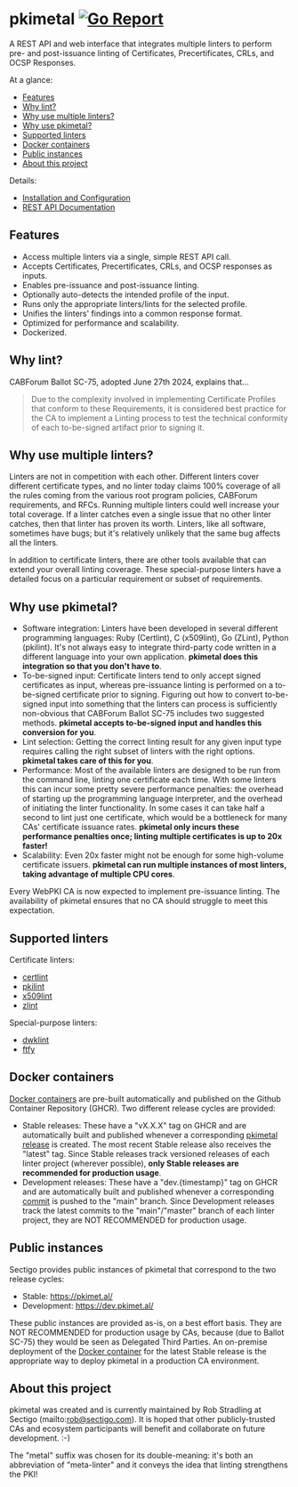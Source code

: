 # pkimetal [![Go Report](https://goreportcard.com/badge/github.com/pkimetal/pkimetal)](https://goreportcard.com/report/github.com/pkimetal/pkimetal)

A REST API and web interface that integrates multiple linters to perform pre- and post-issuance linting of Certificates, Precertificates, CRLs, and OCSP Responses.

At a glance:

- [Features](#features)
- [Why lint?](#why-lint)
- [Why use multiple linters?](#why-use-multiple-linters)
- [Why use pkimetal?](#why-use-pkimetal)
- [Supported linters](#supported-linters)
- [Docker containers](#docker-containers)
- [Public instances](#public-instances)
- [About this project](#about-this-project)

Details:

- [Installation and Configuration](doc/INSTALL.md)
- [REST API Documentation](doc/REST_API.md)

## Features

- Access multiple linters via a single, simple REST API call.
- Accepts Certificates, Precertificates, CRLs, and OCSP responses as inputs.
- Enables pre-issuance and post-issuance linting.
- Optionally auto-detects the intended profile of the input.
- Runs only the appropriate linters/lints for the selected profile.
- Unifies the linters' findings into a common response format.
- Optimized for performance and scalability.
- Dockerized.

## Why lint?

CABForum Ballot SC-75, adopted June 27th 2024, explains that...

> Due to the complexity involved in implementing Certificate Profiles that conform to these Requirements, it is considered best practice for the CA to implement a Linting process to test the technical conformity of each to-be-signed artifact prior to signing it.

## Why use multiple linters?

Linters are not in competition with each other. Different linters cover different certificate types, and no linter today claims 100% coverage of all the rules coming from the various root program policies, CABForum requirements, and RFCs. Running multiple linters could well increase your total coverage. If a linter catches even a single issue that no other linter catches, then that linter has proven its worth. Linters, like all software, sometimes have bugs; but it's relatively unlikely that the same bug affects all the linters.

In addition to certificate linters, there are other tools available that can extend your overall linting coverage. These special-purpose linters have a detailed focus on a particular requirement or subset of requirements.

## Why use pkimetal?

- Software integration: Linters have been developed in several different programming languages: Ruby (Certlint), C (x509lint), Go (ZLint), Python (pkilint). It's not always easy to integrate third-party code written in a different language into your own application. **pkimetal does this integration so that you don't have to**.
- To-be-signed input: Certificate linters tend to only accept signed certificates as input, whereas pre-issuance linting is performed on a to-be-signed certificate prior to signing. Figuring out how to convert to-be-signed input into something that the linters can process is sufficiently non-obvious that CABForum Ballot SC-75 includes two suggested methods. **pkimetal accepts to-be-signed input and handles this conversion for you**.
- Lint selection: Getting the correct linting result for any given input type requires calling the right subset of linters with the right options. **pkimetal takes care of this for you**.
- Performance: Most of the available linters are designed to be run from the command line, linting one certificate each time. With some linters this can incur some pretty severe performance penalties: the overhead of starting up the programming language interpreter, and the overhead of initiating the linter functionality. In some cases it can take half a second to lint just one certificate, which would be a bottleneck for many CAs' certificate issuance rates. **pkimetal only incurs these performance penalties once; linting multiple certificates is up to 20x faster!**
- Scalability: Even 20x faster might not be enough for some high-volume certificate issuers. **pkimetal can run multiple instances of most linters, taking advantage of multiple CPU cores**.

Every WebPKI CA is now expected to implement pre-issuance linting. The availability of pkimetal ensures that no CA should struggle to meet this expectation.

## Supported linters

Certificate linters:
- [certlint](https://github.com/certlint/certlint)
- [pkilint](https://github.com/digicert/pkilint)
- [x509lint](https://github.com/kroeckx/x509lint)
- [zlint](https://github.com/zmap/zlint)

Special-purpose linters:
- [dwklint](https://github.com/CVE-2008-0166/dwklint)
- [ftfy](https://github.com/rspeer/python-ftfy)

## Docker containers

[Docker containers](https://github.com/pkimetal/pkimetal/pkgs/container/pkimetal) are pre-built automatically and published on the Github Container Repository (GHCR). Two different release cycles are provided:

- Stable releases: These have a "vX.X.X" tag on GHCR and are automatically built and published whenever a corresponding [pkimetal release](https://github.com/pkimetal/pkimetal/releases) is created. The most recent Stable release also receives the "latest" tag. Since Stable releases track versioned releases of each linter project (wherever possible), **only Stable releases are recommended for production usage**.
- Development releases: These have a "dev.{timestamp}" tag on GHCR and are automatically built and published whenever a corresponding [commit](https://github.com/pkimetal/pkimetal/commits/main/) is pushed to the "main" branch. Since Development releases track the latest commits to the "main"/"master" branch of each linter project, they are NOT RECOMMENDED for production usage.

## Public instances

Sectigo provides public instances of pkimetal that correspond to the two release cycles:

- Stable: https://pkimet.al/
- Development: https://dev.pkimet.al/

These public instances are provided as-is, on a best effort basis. They are NOT RECOMMENDED for production usage by CAs, because (due to Ballot SC-75) they would be seen as Delegated Third Parties. An on-premise deployment of the [Docker container](#docker-containers) for the latest Stable release is the appropriate way to deploy pkimetal in a production CA environment.

## About this project

pkimetal was created and is currently maintained by Rob Stradling at Sectigo (mailto:rob@sectigo.com). It is hoped that other publicly-trusted CAs and ecosystem participants will benefit and collaborate on future development. :-)

The "metal" suffix was chosen for its double-meaning: it's both an abbreviation of "meta-linter" and it conveys the idea that linting strengthens the PKI!
